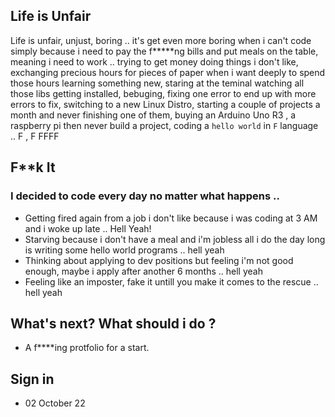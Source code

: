 ## Life is Unfair
Life is unfair, unjust, boring .. it's get even more boring when i can't code simply because i need to pay the f*****ng bills and put meals on the table, meaning i need to work .. trying to get money doing things i don't like, exchanging precious hours for pieces of paper when i want deeply to spend those hours learning something new, staring at the teminal watching all those libs getting installed, bebuging, fixing one error to end up with more errors to fix, switching to a new Linux Distro, starting a couple of projects a month and never finishing one of them, buying an Arduino Uno R3 , a raspberry pi then never build a project, coding a ```hello world``` in ```F``` language .. F , F FFFF
## F**k It
### I decided to code every day no matter what happens .. 
- Getting fired again from a job i don't like because i was coding at 3 AM and i woke up late .. Hell Yeah!
- Starving because i don't have a meal and i'm jobless all i do the day long is writing some hello world programs .. hell yeah 
- Thinking about applying to dev positions but feeling i'm not good enough, maybe i apply after another 6 months .. hell yeah 
- Feeling like an imposter, fake it untill you make it comes to the rescue .. hell yeah 



## What's next? What should i do ? 
- A f****ing protfolio for a start.


## Sign in 
- 02 October 22 